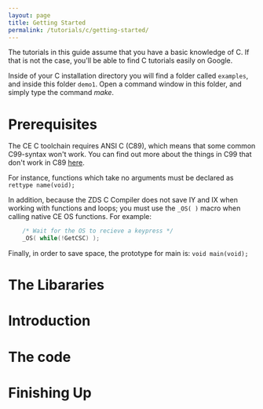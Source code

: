 ```yaml
---
layout: page
title: Getting Started
permalink: /tutorials/c/getting-started/
---
```


The tutorials in this guide assume that you have a basic knowledge of C. If that is not the case, you'll be able to find C tutorials easily on Google.

Inside of your C installation directory you will find a folder called `examples`, and inside this folder `demo1`. Open a command window in this folder, and simply type the command *make*.

# Prerequisites

The CE C toolchain requires ANSI C (C89), which means that some common C99-syntax won't work. You can find out more about the things in C99 that don't work in C89 [here](https://en.wikipedia.org/wiki/C99#Design).

For instance, functions which take no arguments must be declared as
`rettype name(void);`

In addition, because the ZDS C Compiler does not save IY and IX when working with functions and loops; you must use the `_OS( )` macro when calling native CE OS functions. For example:

```c
    /* Wait for the OS to recieve a keypress */
    _OS( while(!GetCSC) );
```

Finally, in order to save space, the prototype for main is: `void main(void);`

# The Libararies

# Introduction

# The code

# Finishing Up